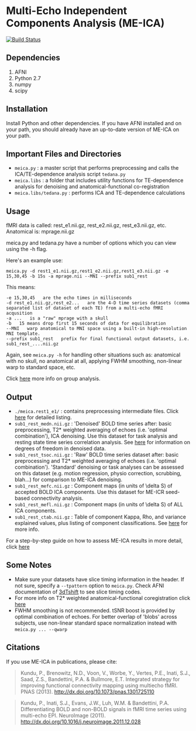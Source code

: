 # Multi-Echo Independent Components Analysis (ME-ICA)

[![Build Status](https://travis-ci.com/emdupre/me-ica.svg?token=DqydGcufv4xDUqpFRaEx&branch=master)](https://travis-ci.com/emdupre/me-ica)

## Dependencies

1. AFNI
2. Python 2.7
3. numpy
4. scipy


## Installation

Install Python and other dependencies. If you have AFNI installed and on your path, you should already have an up-to-date version of ME-ICA on your path.

## Important Files and Directories

- `meica.py` : a master script that performs preprocessing and calls the ICA/TE-dependence analysis script `tedana.py`
- `meica.libs` : a folder that includes utility functions for TE-dependence analysis for denoising and anatomical-functional co-registration
- `meica.libs/tedana.py` : performs ICA and TE-dependence calculations

## Usage

fMRI data is called: 		rest_e1.nii.gz, rest_e2.nii.gz, rest_e3.nii.gz, etc. 
Anatomical is:		mprage.nii.gz

meica.py and tedana.py have a number of options which you can view using the -h flag. 

Here's an example use:

    meica.py -d rest1_e1.nii.gz,rest1_e2.nii.gz,rest1_e3.nii.gz -e 15,30,45 -b 15s -a mprage.nii --MNI --prefix sub1_rest

This means:

    -e 15,30,45   are the echo times in milliseconds
    -d rest_e1.nii.gz,rest_e2...   are the 4-D time series datasets (comma separated list of dataset of each TE) from a multi-echo fMRI acqusition
    -a ...   is a "raw" mprage with a skull
    -b   15 means drop first 15 seconds of data for equilibration
    --MNI   warp anatomical to MNI space using a built-in high-resolution MNI template. 
	--prefix sub1_rest   prefix for final functional output datasets, i.e. sub1_rest_....nii.gz

Again, see `meica.py -h` for handling other situations such as: anatomical with no skull, no anatomical at all, applying FWHM smoothing, non-linear warp to standard space, etc.

Click [here](http://wiki.org/group_analysis.html) more info on group analysis.

## Output

- `./meica.rest1_e1/` : contains preprocessing intermediate files. Click [here](http://wiki.org/meica_preprocessing.html) for detailed listing.
- `sub1_rest_medn.nii.gz` : 'Denoised' BOLD time series after: basic preprocessing, T2* weighted averaging of echoes (i.e. 'optimal combination'), ICA denoising. Use this dataset for task analysis and resting state time series correlation analysis. See [here](http://wiki.org/viewing_results.html#dof) for information on degrees of freedom in denoised data.
- `sub1_rest_tsoc.nii.gz` : 'Raw' BOLD time series dataset after: basic preprocessing and T2* weighted averaging of echoes (i.e. 'optimal combination'). 'Standard' denoising or task analyses can be assessed on this dataset (e.g. motion regression, physio correction, scrubbing, blah...) for comparison to ME-ICA denoising.
- `sub1_rest_mefc.nii.gz` : Component maps (in units of \delta S) of accepted BOLD ICA components. Use this dataset for ME-ICR seed-based connectivity analysis.
- `sub1_rest_mefl.nii.gz` : Component maps (in units of \delta S) of ALL ICA components.
- `sub1_rest_ctab.nii.gz` : Table of component Kappa, Rho, and variance explained values, plus listing of component classifications. See [here](http://wiki.org/viewing_results.html#kappa_spectra) for more info.

For a step-by-step guide on how to assess ME-ICA results in more detail, click [here](http://wiki.org/viewing_results.html)

## Some Notes

- Make sure your datasets have slice timing information in the header. If not sure, specify a `--tpattern` option to `meica.py`. Check AFNI documentation of [3dTshift](http://afni.nimh.nih.gov/pub/dist/doc/program_help/3dTshift.html) to see slice timing codes.
- For more info on T2* weighted anatomical-functional coregistration click [here](http://wiki.org/meica_alignp_mepi_anat.html)
- FWHM smoothing is not recommended. tSNR boost is provided by optimal combination of echoes. For better overlap of 'blobs' across subjects, use non-linear standard space normalization instead with `meica.py ... --qwarp`

## Citations

If you use ME-ICA in publications, please cite:

> Kundu, P., Brenowitz, N.D., Voon, V., Worbe, Y., Vertes, P.E., Inati, S.J.,
Saad, Z.S., Bandettini, P.A. & Bullmore, E.T. Integrated strategy for
improving functional connectivity mapping using multiecho fMRI. PNAS (2013).
http://dx.doi.org/10.1073/pnas.1301725110

> Kundu, P., Inati, S.J., Evans, J.W., Luh, W.M. & Bandettini, P.A.
Differentiating BOLD and non-BOLD signals in fMRI time series using
multi-echo EPI. NeuroImage (2011).
http://dx.doi.org/10.1016/j.neuroimage.2011.12.028
